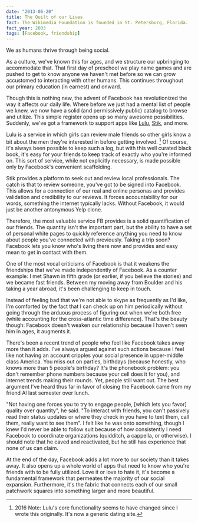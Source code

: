 ```yaml
---
date: "2013-06-20"
title: The Quilt of our Lives
fact: The Wikimedia Foundation is founded in St. Petersburg, Florida.
fact_year: 2003
tags: [Facebook, friendship]
---
```


We as humans thrive through being social.

As a culture, we've known this for ages, and we structure our upbringing to accommodate that. That first day of preschool we play name games and are pushed to get to know anyone we haven't met before so we can grow accustomed to interacting with other humans. This continues throughout our primary education (in earnest) and onward.

Though this is nothing new, the advent of Facebook has revolutionized the way it affects our daily life. Where before we just had a mental list of people we knew, we now have a solid (and permissively public) catalog to browse and utilize. This simple register opens up so many awesome possibilities. Suddenly, we've got a framework to support apps like [Lulu](https://www.onlulu.com/), [Stik](http://www.stik.com/), and more.

Lulu is a service in which girls can review male friends so other girls know a bit about the men they're interested in before getting involved. [^1] Of course, it's always been possible to keep such a log, but with this well curated black book, it's easy for your friends to keep track of exactly who you're informed on. This sort of service, while not explicitly necessary, is made possible only by Facebook's convenient scaffolding.

Stik provides a platform to seek out and review local professionals. The catch is that to review someone, you've got to be signed into Facebook. This allows for a connection of our real and online personas and provides validation and credibility to our reviews. It forces accountability for our words, something the internet typically lacks. Without Facebook, it would just be another antonymous Yelp clone.

Therefore, the most valuable service FB provides is a solid quantification of our friends. The quantity isn't the important part, but the ability to have a set of personal white pages to quickly reference anything you need to know about people you've connected with previously. Taking a trip soon? Facebook lets you know who's living there now and provides and easy mean to get in contact with them.

One of the most vocal criticisms of Facebook is that it weakens the friendships that we've made independently of Facebook. As a counter example: I met Shawn in fifth grade (or earlier, if you believe the stories) and we became fast friends. Between my moving away from Boulder and his taking a year abroad, it's been challenging to keep in touch.

Instead of feeling bad that we're not able to skype as frequently as I'd like, I'm comforted by the fact that I can check up on him periodically without going through the arduous process of figuring out when we're both free (while accounting for the cross-atlantic time difference). That's the beauty though: Facebook doesn't weaken our relationship because I haven't seen him in ages, it augments it.

There's been a recent trend of people who feel like Facebook takes away more than it adds. I've always argued against such actions because I feel like not having an account cripples your social presence in upper-middle class America. You miss out on parties, birthdays (because honestly, who knows more than 5 people's birthday? It's the phonebook problem: you don't remember phone numbers because your cell does it for you), and internet trends making their rounds. Yet, people still want out. The best argument I've heard thus far in favor of closing the Facebook came from my friend Al last semester over lunch.

"Not having one forces you to try to engage people, [which lets you favor] quality over quantity", he said. "To interact with friends, you can't passively read their status updates or where they check in you have to text them, call them, really want to see them". I felt like he was onto something, though I knew I'd never be able to follow suit because of how consistently I need Facebook to coordinate organizations (quidditch, a cappella, or otherwise). I should note that he caved and reactivated, but he still has experience that none of us can claim.

At the end of the day, Facebook adds a lot more to our society than it takes away. It also opens up a whole world of apps that need to know who you're friends with to be fully utilized. Love it or love to hate it, it's become a fundamental framework that permeates the majority of our social expansion. Furthermore, it's the fabric that connects each of our small patchwork squares into something larger and more beautiful.

[^1]: 2016 Note: Lulu's core functionality seems to have changed since I wrote this originally. It's now a generic dating site.
